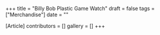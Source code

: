 +++
title = "Billy Bob Plastic Game Watch"
draft = false
tags = ["Merchandise"]
date = ""

[Article]
contributors = []
gallery = []
+++